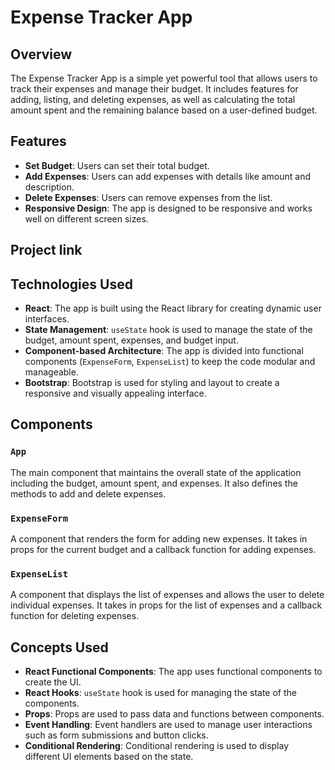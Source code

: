 # Expense Tracker App

## Overview

The Expense Tracker App is a simple yet powerful tool that allows users to track their expenses and manage their budget. It includes features for adding, listing, and deleting expenses, as well as calculating the total amount spent and the remaining balance based on a user-defined budget.

## Features

- **Set Budget**: Users can set their total budget.
- **Add Expenses**: Users can add expenses with details like amount and description.
- **Delete Expenses**: Users can remove expenses from the list.
- **Responsive Design**: The app is designed to be responsive and works well on different screen sizes.

## Project link

## Technologies Used

- **React**: The app is built using the React library for creating dynamic user interfaces.
- **State Management**: `useState` hook is used to manage the state of the budget, amount spent, expenses, and budget input.
- **Component-based Architecture**: The app is divided into functional components (`ExpenseForm`, `ExpenseList`) to keep the code modular and manageable.
- **Bootstrap**: Bootstrap is used for styling and layout to create a responsive and visually appealing interface.

## Components

### `App`
The main component that maintains the overall state of the application including the budget, amount spent, and expenses. It also defines the methods to add and delete expenses.

### `ExpenseForm`
A component that renders the form for adding new expenses. It takes in props for the current budget and a callback function for adding expenses.

### `ExpenseList`
A component that displays the list of expenses and allows the user to delete individual expenses. It takes in props for the list of expenses and a callback function for deleting expenses.

## Concepts Used

- **React Functional Components**: The app uses functional components to create the UI.
- **React Hooks**: `useState` hook is used for managing the state of the components.
- **Props**: Props are used to pass data and functions between components.
- **Event Handling**: Event handlers are used to manage user interactions such as form submissions and button clicks.
- **Conditional Rendering**: Conditional rendering is used to display different UI elements based on the state.

